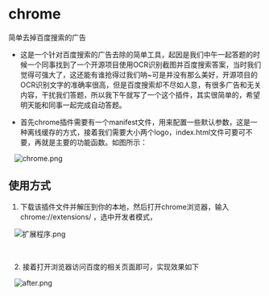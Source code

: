 # chrome
简单去掉百度搜索的广告

+ 这是一个针对百度搜索的广告去除的简单工具，起因是我们中午一起答题的时候一个同事找到了一个开源项目使用OCR识别截图并百度搜索答案，当时我们觉得可强大了，这还能有谁抢得过我们呐~可是并没有那么美好，开源项目的OCR识别文字的准确率很高，但是百度搜索却不尽如人意，有很多广告和无关内容，干扰我们答题，所以我下午就写了一个这个插件，其实很简单的，希望明天能和同事一起完成自动答题。
  
  
+ 首先chrome插件需要有一个manifest文件，用来配置一些默认参数，这是一种离线缓存的方式，接着我们需要大小两个logo，index.html文件可要可不要，再就是主要的功能函数。如图所示：
    
    ![chrome.png](http://upload-images.jianshu.io/upload_images/1394028-fde5a8f7a419f4b6.png?imageMogr2/auto-orient/strip%7CimageView2/2/w/1240)
    
    
    
    
## 使用方式
   1. 下载该插件文件并解压到你的本地，然后打开chrome浏览器，输入chrome://extensions/ ，选中开发者模式，
    
    ![扩展程序.png](http://upload-images.jianshu.io/upload_images/1394028-b38d5af67b73a877.png?imageMogr2/auto-orient/strip%7CimageView2/2/w/1240)
    
   
    
    2. 接着打开浏览器访问百度的相关页面即可，实现效果如下
    
    ![after.png](http://upload-images.jianshu.io/upload_images/1394028-daa0d1fac85449ea.png?imageMogr2/auto-orient/strip%7CimageView2/2/w/1240)
